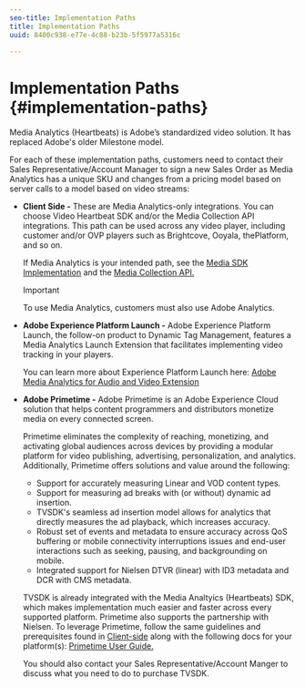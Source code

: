 ```yaml
---
seo-title: Implementation Paths
title: Implementation Paths
uuid: 8400c938-e77e-4c88-b23b-5f5977a5316c

---
```


# Implementation Paths {#implementation-paths}

Media Analytics (Heartbeats) is Adobe’s standardized video solution. It has replaced Adobe's older Milestone model.

For each of these implementation paths, customers need to contact their Sales Representative/Account Manager to sign a new Sales Order as Media Analytics has a unique SKU and changes from a pricing model based on server calls to a model based on video streams:

* **Client Side -** These are Media Analytics-only integrations. You can choose Video Heartbeat SDK and/or the Media Collection API integrations. This path can be used across any video player, including customer and/or OVP players such as Brightcove, Ooyala, thePlatform, and so on.

   If Media Analytics is your intended path, see the [Media SDK Implementation](../../sdk-implement/setup/setup-overview.md) and the [Media Collection API.](../../media-collection-api/mc-api-overview.md)

   >[!IMPORTANT]
   >
   >To use Media Analytics, customers must also use Adobe Analytics.

* **Adobe Experience Platform Launch -** Adobe Experience Platform Launch, the follow-on product to Dynamic Tag Management, features a Media Analytics Launch Extension that facilitates implementing video tracking in your players.

   You can learn more about Experience Platform Launch here: [Adobe Media Analytics for Audio and Video Extension](https://docs.adobelaunch.com/extension-reference/web/adobe-media-analytics-for-audio-and-video-extension)
* **Adobe Primetime -** Adobe Primetime is an Adobe Experience Cloud solution that helps content programmers and distributors monetize media on every connected screen.

   Primetime eliminates the complexity of reaching, monetizing, and activating global audiences across devices by providing a modular platform for video publishing, advertising, personalization, and analytics. Additionally, Primetime offers solutions and value around the following:

   * Support for accurately measuring Linear and VOD content types. 
   * Support for measuring ad breaks with (or without) dynamic ad insertion. 
   * TVSDK's seamless ad insertion model allows for analytics that directly measures the ad playback, which increases accuracy. 
   * Robust set of events and metadata to ensure accuracy across QoS buffering or mobile connectivity interruptions issues and end-user interactions such as seeking, pausing, and backgrounding on mobile. 
   * Integrated support for Nielsen DTVR (linear) with ID3 metadata and DCR with CMS metadata.

   TVSDK is already integrated with the Media Analtyics (Heartbeats) SDK, which makes implementation much easier and faster across every supported platform. Primetime also supports the partnership with Nielsen. To leverage Primetime, follow the same guidelines and prerequisites found in [Client-side](../../intro-to-ava/implementation-paths/client-side-path.md) along with the following docs for your platform(s): [Primetime User Guide.](https://helpx.adobe.com/primetime/user-guide.html)

   You should also contact your Sales Representative/Account Manger to discuss what you need to do to purchase TVSDK.
